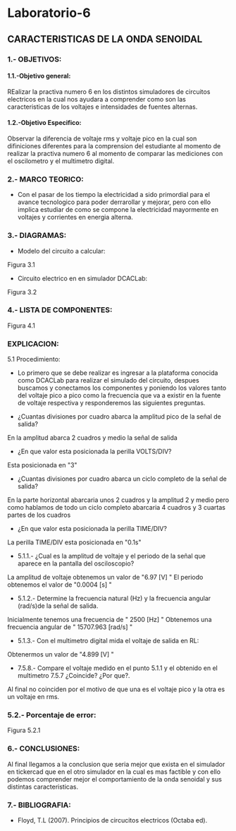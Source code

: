 # Laboratorio-6

## CARACTERISTICAS DE LA ONDA SENOIDAL

### 1.- OBJETIVOS:

#### 1.1.-Objetivo general: 

REalizar la practiva numero 6 en los distintos simuladores de circuitos electricos en la cual nos ayudara a comprender como son las caracteristicas de los voltajes e intensidades de fuentes alternas.

#### 1.2.-Objetivo Especifico:

Observar la diferencia de voltaje rms y voltaje pico en la cual son difiniciones diferentes para la comprension del estudiante al momento de realizar la practiva numero 6 al momento de  comparar las mediciones con el oscilometro y el multimetro digital.

### 2.- MARCO TEORICO:

- Con el pasar de los tiempo la electricidad a sido primordial para el avance tecnologico para poder derrarollar y mejorar, pero con ello implica estudiar de como se compone la electricidad mayormente en voltajes y corrientes en energia alterna.


### 3.- DIAGRAMAS:

- Modelo del circuito a calcular:


Figura 3.1


- Circuito electrico en en simulador DCACLab:


Figura 3.2



### 4.- LISTA DE COMPONENTES:




Figura 4.1


### EXPLICACION:


5.1 Procedimiento:

- Lo primero que se debe realizar es ingresar a la plataforma conocida como DCACLab para realizar el simulado del circuito, despues buscamos y conectamos los componentes y poniendo los valores tanto del voltaje pico a pico como la frecuencia que va a existir en la fuente de voltaje respectiva y responderemos las siguientes preguntas.

- ¿Cuantas divisiones por cuadro abarca la amplitud pico de la señal de salida?

En la amplitud abarca 2 cuadros y medio la señal de salida

- ¿En que valor esta posicionada la perilla VOLTS/DIV?

Esta posicionada en "3"

- ¿Cuantas divisiones por cuadro abarca un ciclo completo de la señal de salida?

En la parte horizontal abarcaria unos 2 cuadros y la amplitud 2 y medio pero como hablamos de todo un ciclo completo abarcaria 4 cuadros y 3 cuartas partes de los cuadros


- ¿En que valor esta posicionada la perilla TIME/DIV?

La perilla TIME/DIV esta posicionada en  "0.1s"


- 5.1.1.- ¿Cual es la amplitud de voltaje y el periodo de la señal que aparece en la pantalla del osciloscopio? 

La amplitud de voltaje obtenemos un valor de "6.97 [V] "
El periodo obtenemos el valor de "0.0004 [s] "

- 5.1.2.- Determine la frecuencia natural (Hz) y la frecuencia angular (rad/s)de la señal de salida.

Inicialmente tenemos una frecuencia de " 2500 [Hz] "
Obtenemos una frecuencia angular de " 15707.963 [rad/s] "

- 5.1.3.- Con el multimetro digital mida el voltaje de salida en RL:

Obtenermos un valor de "4.899 [V] "

- 7.5.8.- Compare el voltaje medido en el punto 5.1.1 y el obtenido en el multimetro 7.5.7 ¿Coincide?  ¿Por que?.

Al final no coinciden por el motivo de que una es el voltaje pico y la otra es un voltaje en rms.

### 5.2.- Porcentaje de error:

Figura 5.2.1

### 6.- CONCLUSIONES:

Al final llegamos a la conclusion que seria mejor que exista en el simulador en tickercad que en el otro simulador en la cual es mas factible y con ello podemos comprender mejor el comportamiento de la onda senoidal y sus distintas caracteristicas.

### 7.- BIBLIOGRAFIA:

- Floyd, T.L (2007). Principios de circucitos electricos (Octaba ed).








